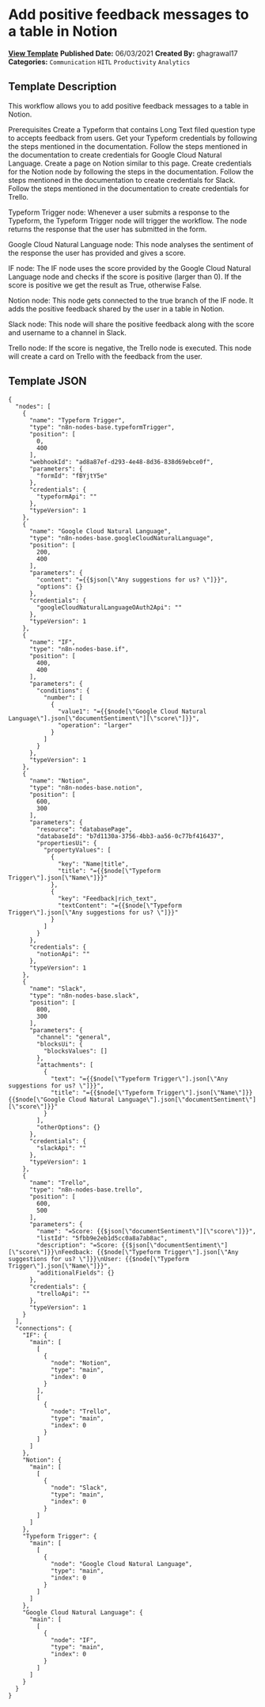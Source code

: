 # Add positive feedback messages to a table in Notion

**[View Template](https://n8n.io/workflows/1109-/)**  **Published Date:** 06/03/2021  **Created By:** ghagrawal17  **Categories:** `Communication` `HITL` `Productivity` `Analytics`  

## Template Description

This workflow allows you to add positive feedback messages to a table in Notion.

Prerequisites
Create a Typeform that contains Long Text filed question type to accepts feedback from users.
Get your Typeform credentials by following the steps mentioned in the documentation.
Follow the steps mentioned in the documentation to create credentials for Google Cloud Natural Language.
Create a page on Notion similar to this page.
Create credentials for the Notion node by following the steps in the documentation.
Follow the steps mentioned in the documentation to create credentials for Slack.
Follow the steps mentioned in the documentation to create credentials for Trello.




Typeform Trigger node: Whenever a user submits a response to the Typeform, the Typeform Trigger node will trigger the workflow. The node returns the response that the user has submitted in the form.

Google Cloud Natural Language node: This node analyses the sentiment of the response the user has provided and gives a score.

IF node: The IF node uses the score provided by the Google Cloud Natural Language node and checks if the score is positive (larger than 0). If the score is positive we get the result as True, otherwise False.

Notion node: This node gets connected to the true branch of the IF node. It adds the positive feedback shared by the user in a table in Notion.

Slack node: This node will share the positive feedback along with the score and username to a channel in Slack.

Trello node: If the score is negative, the Trello node is executed. This node will create a card on Trello with the feedback from the user.

## Template JSON

```
{
  "nodes": [
    {
      "name": "Typeform Trigger",
      "type": "n8n-nodes-base.typeformTrigger",
      "position": [
        0,
        400
      ],
      "webhookId": "ad8a87ef-d293-4e48-8d36-838d69ebce0f",
      "parameters": {
        "formId": "fBYjtY5e"
      },
      "credentials": {
        "typeformApi": ""
      },
      "typeVersion": 1
    },
    {
      "name": "Google Cloud Natural Language",
      "type": "n8n-nodes-base.googleCloudNaturalLanguage",
      "position": [
        200,
        400
      ],
      "parameters": {
        "content": "={{$json[\"Any suggestions for us? \"]}}",
        "options": {}
      },
      "credentials": {
        "googleCloudNaturalLanguageOAuth2Api": ""
      },
      "typeVersion": 1
    },
    {
      "name": "IF",
      "type": "n8n-nodes-base.if",
      "position": [
        400,
        400
      ],
      "parameters": {
        "conditions": {
          "number": [
            {
              "value1": "={{$node[\"Google Cloud Natural Language\"].json[\"documentSentiment\"][\"score\"]}}",
              "operation": "larger"
            }
          ]
        }
      },
      "typeVersion": 1
    },
    {
      "name": "Notion",
      "type": "n8n-nodes-base.notion",
      "position": [
        600,
        300
      ],
      "parameters": {
        "resource": "databasePage",
        "databaseId": "b7d1130a-3756-4bb3-aa56-0c77bf416437",
        "propertiesUi": {
          "propertyValues": [
            {
              "key": "Name|title",
              "title": "={{$node[\"Typeform Trigger\"].json[\"Name\"]}}"
            },
            {
              "key": "Feedback|rich_text",
              "textContent": "={{$node[\"Typeform Trigger\"].json[\"Any suggestions for us? \"]}}"
            }
          ]
        }
      },
      "credentials": {
        "notionApi": ""
      },
      "typeVersion": 1
    },
    {
      "name": "Slack",
      "type": "n8n-nodes-base.slack",
      "position": [
        800,
        300
      ],
      "parameters": {
        "channel": "general",
        "blocksUi": {
          "blocksValues": []
        },
        "attachments": [
          {
            "text": "={{$node[\"Typeform Trigger\"].json[\"Any suggestions for us? \"]}}",
            "title": "={{$node[\"Typeform Trigger\"].json[\"Name\"]}} {{$node[\"Google Cloud Natural Language\"].json[\"documentSentiment\"][\"score\"]}}"
          }
        ],
        "otherOptions": {}
      },
      "credentials": {
        "slackApi": ""
      },
      "typeVersion": 1
    },
    {
      "name": "Trello",
      "type": "n8n-nodes-base.trello",
      "position": [
        600,
        500
      ],
      "parameters": {
        "name": "=Score: {{$json[\"documentSentiment\"][\"score\"]}}",
        "listId": "5fbb9e2eb1d5cc0a8a7ab8ac",
        "description": "=Score: {{$json[\"documentSentiment\"][\"score\"]}}\nFeedback: {{$node[\"Typeform Trigger\"].json[\"Any suggestions for us? \"]}}\nUser: {{$node[\"Typeform Trigger\"].json[\"Name\"]}}",
        "additionalFields": {}
      },
      "credentials": {
        "trelloApi": ""
      },
      "typeVersion": 1
    }
  ],
  "connections": {
    "IF": {
      "main": [
        [
          {
            "node": "Notion",
            "type": "main",
            "index": 0
          }
        ],
        [
          {
            "node": "Trello",
            "type": "main",
            "index": 0
          }
        ]
      ]
    },
    "Notion": {
      "main": [
        [
          {
            "node": "Slack",
            "type": "main",
            "index": 0
          }
        ]
      ]
    },
    "Typeform Trigger": {
      "main": [
        [
          {
            "node": "Google Cloud Natural Language",
            "type": "main",
            "index": 0
          }
        ]
      ]
    },
    "Google Cloud Natural Language": {
      "main": [
        [
          {
            "node": "IF",
            "type": "main",
            "index": 0
          }
        ]
      ]
    }
  }
}
```
